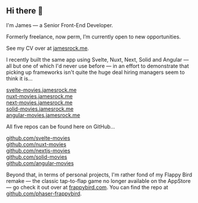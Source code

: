 ## Hi there 👋

I'm James — a Senior Front-End Developer. 

Formerly freelance, now perm, I’m currently open to new opportunities. 

See my CV over at [jamesrock.me](jamesrock.me). 

I recently built the same app using Svelte, Nuxt, Next, Solid and Angular — all but one of which I'd never use before — in an effort to demonstrate that picking up frameworks isn't quite the huge deal hiring managers seem to think it is...

[svelte-movies.jamesrock.me](https://svelte-movies.jamesrock.me)  
[nuxt-movies.jamesrock.me](https://nuxt-movies.jamesrock.me)  
[next-movies.jamesrock.me](https://next-movies.jamesrock.me)  
[solid-movies.jamesrock.me](https://solid-movies.jamesrock.me)  
[angular-movies.jamesrock.me](https://angular-movies.jamesrock.me)  

All five repos can be found here on GitHub...

[github.com/svelte-movies](https://github.com/jamesrock/svelte-movies)  
[github.com/nuxt-movies](https://github.com/jamesrock/nuxt-movies)  
[github.com/nextjs-movies](https://github.com/jamesrock/nextjs-movies)  
[github.com/solid-movies](https://github.com/jamesrock/solid-movies)  
[github.com/angular-movies](https://github.com/jamesrock/angular-movies)  

Beyond that, in terms of personal projects, I'm rather fond of my Flappy Bird remake — the classic tap-to-flap game no longer available on the AppStore — go check it out over at [frappybird.com](https://frappybird.com). You can find the repo at [github.com/phaser-frappybird](https://github.com/jamesrock/phaser-frappybird).



<!--
**jamesrock/jamesrock** is a ✨ _special_ ✨ repository because its `README.md` (this file) appears on your GitHub profile.

Here are some ideas to get you started:

- 🔭 I’m currently working on ...
- 🌱 I’m currently learning ...
- 👯 I’m looking to collaborate on ...
- 🤔 I’m looking for help with ...
- 💬 Ask me about ...
- 📫 How to reach me: ...
- 😄 Pronouns: ...
- ⚡ Fun fact: ...
-->
